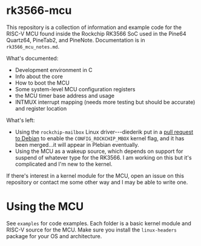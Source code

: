 # rk3566-mcu
This repository is a collection of information and example code for
the RISC-V MCU found inside the Rockchip RK3566 SoC used in the Pine64
Quartz64, PineTab2, and PineNote. Documentation is in
`rk3566_mcu_notes.md`.

What's documented:
- Development environment in C
- Info about the core
- How to boot the MCU
- Some system-level MCU configuration registers
- the MCU timer base address and usage
- INTMUX interrupt mapping (needs more testing but should be accurate)
  and register location


What's left:
- Using the `rockchip-mailbox` Linux driver---diederik put in a [pull
  request to
  Debian](https://salsa.debian.org/kernel-team/linux/-/merge_requests/730)
  to enable the `CONFIG_ROCKCHIP_MBOX` kernel flag, and it has been
  merged...it will appear in Plebian eventually.
- Using the MCU as a wakeup source, which depends on support for
  suspend of whatever type for the RK3566. I am working on this but
  it's complicated and I'm new to the kernel.
  
If there's interest in a kernel module for the MCU, open an issue on
this repository or contact me some other way and I may be able to
write one.


# Using the MCU
See `examples` for code examples. Each folder is a basic kernel module
and RISC-V source for the MCU. Make sure you install the
`linux-headers` package for your OS and architecture.
